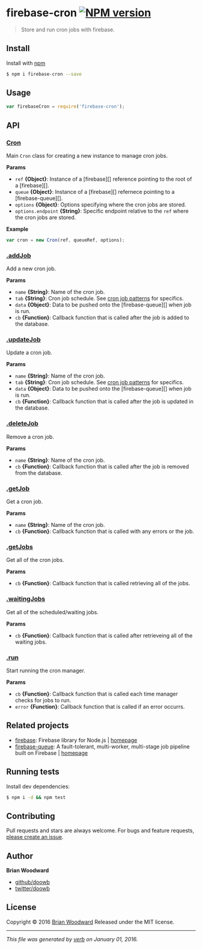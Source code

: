 # firebase-cron [![NPM version](https://img.shields.io/npm/v/firebase-cron.svg)](https://www.npmjs.com/package/firebase-cron)

> Store and run cron jobs with firebase.

## Install
Install with [npm](https://www.npmjs.com/)

```sh
$ npm i firebase-cron --save
```

## Usage

```js
var firebaseCron = require('firebase-cron');
```

## API

### [Cron](index.js#L26)
Main `Cron` class for creating a new instance to manage cron jobs.


**Params**

* `ref` **{Object}**: Instance of a [firebase][] reference pointing to the root of a [firebase][].    
* `queue` **{Object}**: Instance of a [firebase][] refernece pointing to a [firebase-queue][].    
* `options` **{Object}**: Options specifying where the cron jobs are stored.    
* `options.endpoint` **{String}**: Specific endpoint relative to the `ref` where the cron jobs are stored.    

**Example**



```js
var cron = new Cron(ref, queueRef, options);
```


### [.addJob](index.js#L56)

Add a new cron job.

**Params**

* `name` **{String}**: Name of the cron job.    
* `tab` **{String}**: Cron job schedule. See [cron job patterns]() for specifics.    
* `data` **{Object}**: Data to be pushed onto the [firebase-queue][] when job is run.    
* `cb` **{Function}**: Callback function that is called after the job is added to the database.    



### [.updateJob](index.js#L77)

Update a cron job.

**Params**

* `name` **{String}**: Name of the cron job.    
* `tab` **{String}**: Cron job schedule. See [cron job patterns]() for specifics.    
* `data` **{Object}**: Data to be pushed onto the [firebase-queue][] when job is run.    
* `cb` **{Function}**: Callback function that is called after the job is updated in the database.    



### [.deleteJob](index.js#L96)

Remove a cron job.

**Params**

* `name` **{String}**: Name of the cron job.    
* `cb` **{Function}**: Callback function that is called after the job is removed from the database.    



### [.getJob](index.js#L108)

Get a cron job.

**Params**

* `name` **{String}**: Name of the cron job.    
* `cb` **{Function}**: Callback function that is called with any errors or the job.    



### [.getJobs](index.js#L121)

Get all of the cron jobs.

**Params**

* `cb` **{Function}**: Callback function that is called retrieving all of the jobs.    



### [.waitingJobs](index.js#L135)

Get all of the scheduled/waiting jobs.

**Params**

* `cb` **{Function}**: Callback function that is called after retrieveing all of the waiting jobs.    



### [.run](index.js#L153)

Start running the cron manager.

**Params**

* `cb` **{Function}**: Callback function that is called each time manager checks for jobs to run.    
* `error` **{Function}**: Callback function that is called if an error occurrs.    




## Related projects
* [firebase](https://www.npmjs.com/package/firebase): Firebase library for Node.js | [homepage](undefined)
* [firebase-queue](https://www.npmjs.com/package/firebase-queue): A fault-tolerant, multi-worker, multi-stage job pipeline built on Firebase | [homepage](https://github.com/firebase/firebase-queue)

## Running tests
Install dev dependencies:

```sh
$ npm i -d && npm test
```

## Contributing
Pull requests and stars are always welcome. For bugs and feature requests, [please create an issue](https://github.com/doowb/firebase-cron/issues/new).

## Author
**Brian Woodward**

+ [github/doowb](https://github.com/doowb)
+ [twitter/doowb](http://twitter.com/doowb)

## License
Copyright © 2016 [Brian Woodward](https://github.com/doowb)
Released under the MIT license.

***

_This file was generated by [verb](https://github.com/verbose/verb) on January 01, 2016._
